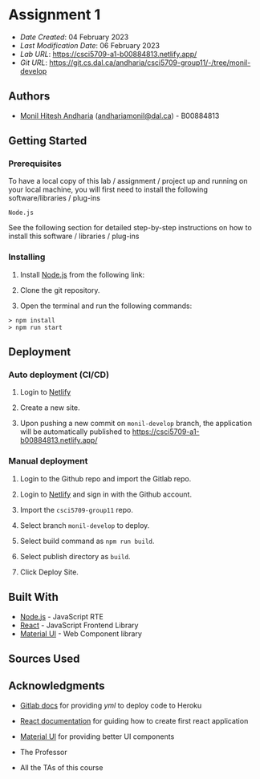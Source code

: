 # Assignment 1

- _Date Created_: 04 February 2023
- _Last Modification Date_: 06 February 2023
- _Lab URL_: https://csci5709-a1-b00884813.netlify.app/
- _Git URL_: https://git.cs.dal.ca/andharia/csci5709-group11/-/tree/monil-develop

## Authors

- [Monil Hitesh Andharia](andhariamonil@dal.ca) (andhariamonil@dal.ca) - B00884813

## Getting Started

### Prerequisites

To have a local copy of this lab / assignment / project up and running on your local machine, you will first need to install the following software/libraries / plug-ins

```
Node.js
```

See the following section for detailed step-by-step instructions on how to install this software / libraries / plug-ins

### Installing

1. Install [Node.js](https://nodejs.org/en/download/) from the following link:

2. Clone the git repository.

3. Open the terminal and run the following commands:

```
> npm install
> npm run start
```

## Deployment

### Auto deployment (CI/CD)

1. Login to [Netlify](https://app.netlify.com/)

2. Create a new site.

3. Upon pushing a new commit on `monil-develop` branch, the application will be automatically published to https://csci5709-a1-b00884813.netlify.app/

### Manual deployment

1. Login to the Github repo and import the Gitlab repo.

2. Login to [Netlify](https://app.netlify.com/) and sign in with the Github account.

3. Import the `csci5709-group11` repo.

4. Select branch `monil-develop` to deploy.

5. Select build command as `npm run build`.

6. Select publish directory as `build`.

7. Click Deploy Site.

## Built With

- [Node.js](https://nodejs.org/en/) - JavaScript RTE
- [React](https://reactjs.org/) - JavaScript Frontend Library
- [Material UI](https://mui.com/) - Web Component library

## Sources Used

## Acknowledgments

- [Gitlab docs](https://docs.gitlab.com/ee/ci/examples/deployment/index.html#storing-api-keys) for providing _yml_ to deploy code to Heroku

- [React documentation](https://reactjs.org/docs/create-a-new-react-app.html) for guiding how to create first react application

- [Material UI](https://mui.com/) for providing better UI components

- The Professor

- All the TAs of this course
